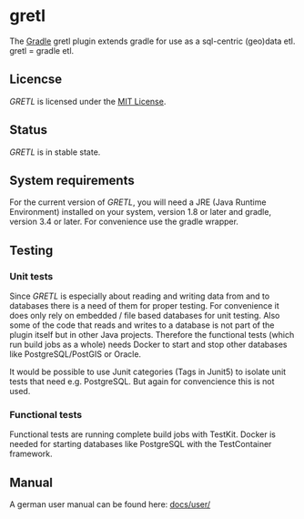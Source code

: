 # gretl

The [Gradle](http://www.gradle.org) gretl plugin extends gradle for use as a sql-centric
(geo)data etl. gretl = gradle etl.

## Licencse

_GRETL_ is licensed under the [MIT License](LICENSE).

## Status

_GRETL_ is in stable state.

## System requirements

For the current version of _GRETL_, you will need a JRE (Java Runtime Environment) installed on your system, version 1.8 or later and gradle, version 3.4 or later.
For convenience use the gradle wrapper.

## Testing

### Unit tests
Since _GRETL_ is especially about reading and writing data from and to databases there is a need of them for proper testing. For convenience it does only rely on embedded / file based databases for unit testing. Also some of the code that reads and writes to a database is not part of the plugin itself but in other Java projects. Therefore the functional tests (which run build jobs as a whole) needs Docker to start and stop other databases like PostgreSQL/PostGIS or Oracle.

It would be possible to use Junit categories (Tags in Junit5) to isolate unit tests that need e.g. PostgreSQL. But again for convencience this is not used.

### Functional tests
Functional tests are running complete build jobs with TestKit. Docker is needed for starting databases like PostgreSQL with the TestContainer framework.

## Manual

A german user manual can be found here: [docs/user/](docs/user/index.md)
